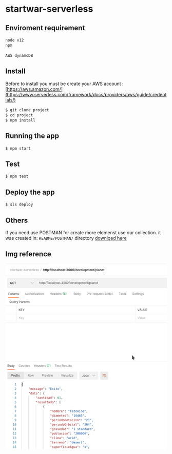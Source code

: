 # startwar-serverless

## Enviroment requirement
	
	node v12
	npm

    AWS dynamoDB

## Install

Before to install you must be create your AWS account : [https://aws.amazon.com/](https://www.serverless.com/framework/docs/providers/aws/guide/credentials/)

    $ git clone project
    $ cd project
    $ npm install

## Running the app

    $ npm start

## Test

    $ npm test

## Deploy the app
	
    $ sls deploy


## Others

If you need use POSTMAN for create more elemenst use our collection. it was created in: `README/POSTMAN/` directory [download here](README/POSTMAN/startwar-serverless.postman_collection.json)

## Img reference

![thumbnail](README/thumbnail.png)
